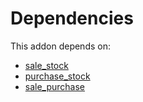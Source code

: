 # Dependencies

This addon depends on:

- [sale_stock](../../../../../oca-ocb-sale/odoo-bringout-oca-ocb-sale_stock)
- [purchase_stock](../../../../odoo-bringout-oca-ocb-purchase_stock)
- [sale_purchase](../../../../../oca-ocb-core/odoo-bringout-oca-ocb-sale_purchase)
